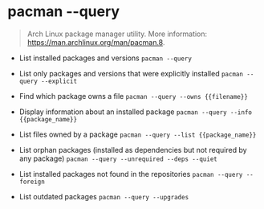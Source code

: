 # pacman --query
> Arch Linux package manager utility.
> More information: <https://man.archlinux.org/man/pacman.8>.

- List installed packages and versions
`pacman --query`

- List only packages and versions that were explicitly installed
`pacman --query --explicit`

- Find which package owns a file
`pacman --query --owns {{filename}}`

- Display information about an installed package
`pacman --query --info {{package_name}}`

- List files owned by a package
`pacman --query --list {{package_name}}`

- List orphan packages (installed as dependencies but not required by any package)
`pacman --query --unrequired --deps --quiet`

- List installed packages not found in the repositories
`pacman --query --foreign`

- List outdated packages
`pacman --query --upgrades`
